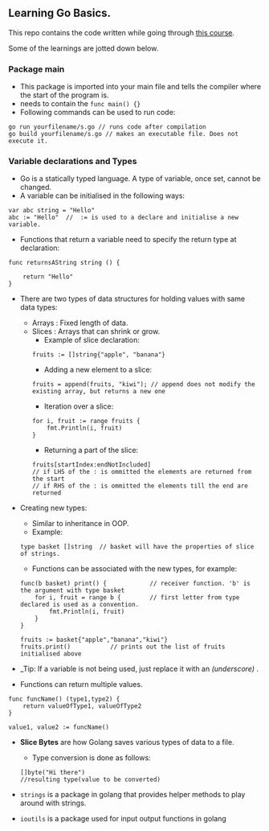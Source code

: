 ## Learning Go Basics.

This repo contains the code written while going through [this course](https://www.udemy.com/course/go-the-complete-developers-guide/).

Some of the learnings are jotted down below.

### Package main

- This package is imported into your main file and tells the compiler where the start of the program is.
- needs to contain the `func main() {}`
- Following commands can be used to run code:
```
go run yourfilename/s.go // runs code after compilation
go build yourfilename/s.go // makes an executable file. Does not execute it.
```


### Variable declarations and Types

- Go is a statically typed language. A type of variable, once set, cannot be changed.
- A variable can be initialised in the following ways:
```
var abc string = "Hello"
abc := "Hello"  //  := is used to a declare and initialise a new variable.
```

- Functions that return a variable need to specify the return type at declaration:
```
func returnsAString string () {

    return "Hello"
}
```

- There are two types of data structures for holding values with same data types:
    - Arrays : Fixed length of data.
    - Slices : Arrays that can shrink or grow.
        * Example of slice declaration:
        ```
        fruits := []string{"apple", "banana"}
        ```
        * Adding a new element to a slice:
        ```
        fruits = append(fruits, "kiwi"); // append does not modify the existing array, but returns a new one
        ```
        * Iteration over a slice:
        ```
        for i, fruit := range fruits {
            fmt.Println(i, fruit)
        }
        ```
        * Returning a part of the slice:
        ```
        fruits[startIndex:endNotIncluded]
        // if LHS of the : is ommitted the elements are returned from the start
        // if RHS of the : is ommitted the elements till the end are returned
        ```

- Creating new types:
    - Similar to inheritance in OOP.
    - Example: 
    ```
    type basket []string  // basket will have the properties of slice of strings.
    ```
    - Functions can be associated with the new types, for example:
    ```
    func(b basket) print() {            // receiver function. 'b' is the argument with type basket
        for i, fruit = range b {        // first letter from type declared is used as a convention.
            fmt.Println(i, fruit)
        }
    }

    fruits := basket{"apple","banana","kiwi"}
    fruits.print()           // prints out the list of fruits initialised above
    ```

- _Tip: If a variable is not being used, just replace it with an  _(underscore)_ .

- Functions can return multiple values.
```
func funcName() (type1,type2) {
    return valueOfType1, valueOfType2
}

value1, value2 := funcName()
```

- **Slice Bytes** are how Golang saves various types of data to a file.
    - Type conversion is done as follows:
    ```
    []byte("Hi there")
    //resulting type(value to be converted)
    ```

- `strings` is a package in golang that provides helper methods to play around with strings.

- `ioutils` is a package used for input output functions in golang